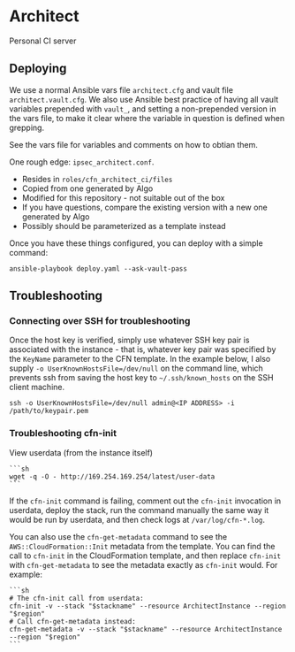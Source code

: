 # Architect

Personal CI server

## Deploying

We use a normal Ansible vars file `architect.cfg` and vault file `architect.vault.cfg`.
We also use Ansible best practice of having all vault variables prepended with `vault_`,
and setting a non-prepended version in the vars file,
to make it clear where the variable in question is defined when grepping.

See the vars file for variables and comments on how to obtian them.

One rough edge: `ipsec_architect.conf`.
- Resides in `roles/cfn_architect_ci/files`
- Copied from one generated by Algo
- Modified for this repository - not suitable out of the box
- If you have questions, compare the existing version with a new one generated by Algo
- Possibly should be parameterized as a template instead

Once you have these things configured, you can deploy with a simple command:

    ansible-playbook deploy.yaml --ask-vault-pass

## Troubleshooting 

### Connecting over SSH for troubleshooting

Once the host key is verified,
simply use whatever SSH key pair is associated with the instance -
that is,
whatever key pair was specified by the `KeyName` parameter to the CFN template.
In the example below,
I also supply `-o UserKnownHostsFile=/dev/null` on the command line,
which prevents ssh from saving the host key to `~/.ssh/known_hosts`
on the SSH client machine.

    ssh -o UserKnownHostsFile=/dev/null admin@<IP ADDRESS> -i /path/to/keypair.pem

### Troubleshooting cfn-init

View userdata (from the instance itself)

    ```sh
    wget -q -O - http://169.254.169.254/latest/user-data
    ```

If the `cfn-init` command is failing,
comment out the `cfn-init` invocation in userdata,
deploy the stack,
run the command manually the same way it would be run by userdata,
and then check logs at `/var/log/cfn-*.log`.

You can also use the `cfn-get-metadata` command to see the `AWS::CloudFormation::Init` metadata from the template.
You can find the call to `cfn-init` in the CloudFormation template,
and then replace `cfn-init` with `cfn-get-metadata` to see the metadata exactly as `cfn-init` would.
For example:

    ```sh
    # The cfn-init call from userdata:
    cfn-init -v --stack "$stackname" --resource ArchitectInstance --region "$region"
    # Call cfn-get-metadata instead:
    cfn-get-metadata -v --stack "$stackname" --resource ArchitectInstance --region "$region"
    ```
